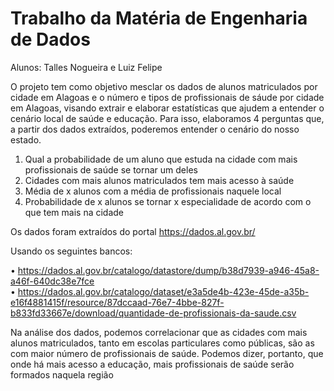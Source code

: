 # Trabalho da Matéria de Engenharia de Dados
Alunos: Talles Nogueira e Luiz Felipe

O projeto tem como objetivo mesclar os dados de alunos matriculados por cidade em Alagoas e o número e tipos de profissionais de sáude por cidade em Alagoas, visando extrair e elaborar estatísticas que ajudem a entender o cenário local de saúde e educação.
Para isso, elaboramos 4 perguntas que, a partir dos dados extraídos, poderemos entender o cenário do nosso estado.

<ol>
  <li>Qual a probabilidade de um aluno que estuda na cidade com mais profissionais de saúde se tornar um deles</li>
  <li>Cidades com mais alunos matriculados tem mais acesso à saúde</li>
  <li>Média de x alunos com a média de profissionais naquele local</li>
  <li>Probabilidade de x alunos se tornar x especialidade de acordo com o que tem mais na cidade</li>
 </ol>

Os dados foram extraídos do portal https://dados.al.gov.br/

Usando os seguintes bancos:


• https://dados.al.gov.br/catalogo/datastore/dump/b38d7939-a946-45a8-a46f-640dc38e7fce <br/>
• https://dados.al.gov.br/catalogo/dataset/e3a5de4b-423e-45de-a35b-e16f4881415f/resource/87dccaad-76e7-4bbe-827f-b833fd33667e/download/quantidade-de-profissionais-da-saude.csv

Na análise dos dados, podemos correlacionar que as cidades com mais alunos matriculados, tanto em escolas particulares como públicas, são as com maior número de profissionais de saúde. Podemos dizer, portanto, que onde há mais acesso a educação, mais profissionais de saúde serão formados naquela região
